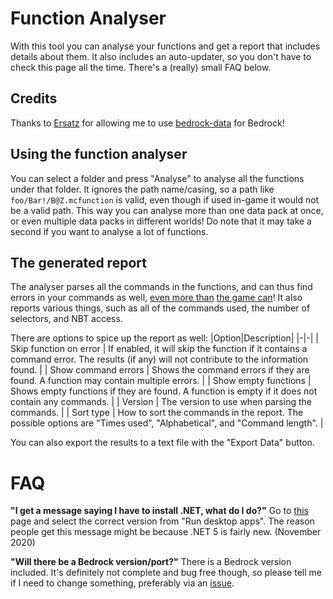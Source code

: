 # Function Analyser
With this tool you can analyse your functions and get a report that includes details about them. It also includes an auto-updater, so you don't have to check this page all the time. There's a (really) small FAQ below.

## Credits
Thanks to [Ersatz](https://github.com/Ersatz77) for allowing me to use [bedrock-data](https://github.com/Ersatz77/bedrock-data) for Bedrock!

## Using the function analyser
You can select a folder and press "Analyse" to analyse all the functions under that folder. It ignores the path name/casing, so a path like `foo/Bar!/B@Z.mcfunction` is valid, even though if used in-game it would not be a valid path. This way you can analyse more than one data pack at once, or even multiple data packs in different worlds! Do note that it may take a second if you want to analyse a lot of functions.

## The generated report
The analyser parses all the commands in the functions, and can thus find errors in your commands as well, [even more than](https://bugs.mojang.com/browse/MC-165773) [the game can](https://bugs.mojang.com/browse/MC-198113)! It also reports various things, such as all of the commands used, the number of selectors, and NBT access.

There are options to spice up the report as well:
|Option|Description|
|-|-|
| Skip function on error | If enabled, it will skip the function if it contains a command error. The results (if any) will not contribute to the information found. |
| Show command errors | Shows the command errors if they are found. A function may contain multiple errors. |
| Show empty functions | Shows empty functions if they are found. A function is empty if it does not contain any commands. |
| Version | The version to use when parsing the commands. |
| Sort type | How to sort the commands in the report. The possible options are "Times used", "Alphabetical", and "Command length". |

You can also export the results to a text file with the "Export Data" button.


# FAQ
**"I get a message saying I have to install .NET, what do I do?"**
Go to [this](https://dotnet.microsoft.com/download/dotnet-core/5.0/runtime/?utm_source=getdotnetcore&utm_medium=referral) page and select the correct version from "Run desktop apps".
The reason people get this message might be because .NET 5 is fairly new. (November 2020)

**"Will there be a Bedrock version/port?"**
There is a Bedrock version included. It's definitely not complete and bug free though, so please tell me if I need to change something, preferably via an [issue](https://github.com/ErrorCraft/FunctionAnalyser/issues).
